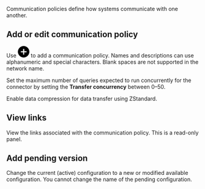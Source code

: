 Communication policies define how systems communicate with one another.

## Add or edit communication policy


Use ![Plus icon to add item](Images/ebt1659745488877.svg) to add a communication policy. Names and descriptions can use alphanumeric and special characters. Blank spaces are not supported in the network name.

Set the maximum number of queries expected to run concurrently for the connector by setting the **Transfer concurrency** between 0–50.

Enable data compression for data transfer using ZStandard.

## View links


View the links associated with the communication policy. This is a read-only panel.

## Add pending version


Change the current (active) configuration to a new or modified available configuration. You cannot change the name of the pending configuration.

